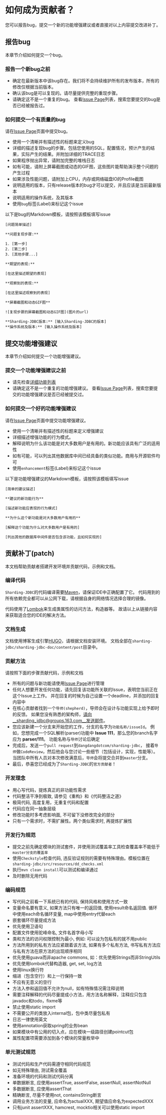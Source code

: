 # 如何成为贡献者？

您可以报告bug，提交一个新的功能增强建议或者直接对以上内容提交改进补丁。

## 报告bug

本章节介绍如何提交一个bug。

### 报告一个新bug之前

 - 确定在最新版本中该bug存在。我们将不会持续维护所有的发布版本，所有的修改仅根据当前版本。
 - 确认该bug是可以复现的。请尽量提供完整的重现步骤。
 - 请确定这不是一个重复的bug。
   查看[Issue Page](https://github.com/dangdangdotcom/sharding-jdbc/issues)列表，搜索您要提交的bug是否已经被报告过。

### 如何提交一个有质量的bug

请在[Issue Page](https://github.com/dangdangdotcom/sharding-jdbc/issues)页面中提交bug。

 - 使用一个清晰并有描述性的标题来定义bug
 - 详细的描述复现bug的步骤。包括您使用的SQL，配置情况，预计产生的结果，实际产生的结果。并附加详细的TRACE日志
 - 如果程序抛出异常，请附加完整的堆栈日志
 - 如有可能，请附上屏幕截图或动态的GIF图，这些图片能帮助演示整个问题的产生过程
 - 如果涉及性能问题，请附加上CPU，内存或网络磁盘IO的Profile截图
 - 说明适用的版本，只有release版本的bug才可以提交，并且应该是当前最新版本
 - 说明适用的操作系统，及其版本
 - 使用`bug`标签(Label)来标记这个issue

以下是bug的Markdown模板，请按照该模板填写issue

```
[问题简单描述]

**问题复现步骤:**

1. [第一步]
2. [第二步]
3. [其他步骤...]

**期望的表现:**

[在这里描述期望的表现]

**观察到的表现:**

[在这里描述观察到的表现]

**屏幕截图和动态GIF图**

![复现步骤的屏幕截图和动态GIF图](图片的url)

**Sharding-JDBC版本:** [输入Sharding-JDBC的版本]
**操作系统及版本:** [输入操作系统及版本]

```

## 提交功能增强建议

本章节介绍如何提交一个功能增强建议。

### 提交一个功能增强建议之前
 
 - 请先检查[详细功能列表](http://dangdangdotcom.github.io/sharding-jdbc/post/features/)
 - 请确定这不是一个重复的功能增强建议。
   查看[Issue Page](https://github.com/dangdangdotcom/sharding-jdbc/issues)列表，搜索您要提交的功能增强建议是否已经被提交过。

### 如何提交一个好的功能增强建议

请在[Issue Page](https://github.com/dangdangdotcom/sharding-jdbc/issues)页面中提交功能增强建议。

 - 使用一个清晰并有描述性的标题来定义增强建议
 - 详细描述增强功能的行为模式。
 - 解释说明为什么该功能是对大多数用户是有用的。新功能应该具有广泛的适用性
 - 如有可能，可以列出其他数据库中间已经具备的类似功能。商用与开源软件均可
 - 使用`enhancement`标签(Label)来标记这个issue

以下是功能增强建议的Markdown模板，请按照该模板填写issue

```
[简单的建议描述]

**建议的新功能行为**

[描述新功能应表现的行为模式]

**为什么这个新功能是对大多数用户有用的**

[解释这个功能为什么对大多数用户是有用的]

[列出其他的数据库中间件是否包含该功能，且如何实现的]

```

## 贡献补丁(patch)

本文档帮助贡献者搭建开发环境并贡献代码，示例和文档。

### 编译代码

`Sharding-JDBC`的代码编译需要[Maven](http://maven.apache.org/)，请保证IDE中正确配置了它。
代码用到的所有依赖完全都可以从公网下载，请根据自身的网络情况选择合理的镜像。

代码使用了[Lombok](https://projectlombok.org/download.html)来生成类属性的访问方法，构造器等。
故请以上从链接内容来获取适合您的IDE的解决方法。

### 文档生成

文档使用博客生成引擎[HUGO](https://gohugo.io/)，请根据文档安装环境。
文档全部在`sharding-jdbc/sharding-jdbc-doc/content/post`目录中。

### 贡献方法

请按照下面的步骤贡献代码，示例和文档

 - 所有的问题与新功能请使用[Issue Page](https://github.com/dangdangdotcom/sharding-jdbc/issues)进行管理
 - 任何人想要开发任何功能，请先回复该功能所关联的Issue，表明您当前正在这个Issue上工作。
   并在回复的时候为自己设置一个deadline，并添加的回复内容中
 - 在核心贡献者找到一个`导师(shepherd)`，导师会在设计与功能实现上给予即时的反馈。
   如果您没有熟悉的架构师，请向__sharding_jdbc@groups.163.com__发送邮件。
 - 您应该新建一个分支来开始您的工作，分支的名字为`功能名称/issueId`。
   例如，您想完成一个SQL解析(parser)功能中 __Issue 111__，那么您的branch名字应为 __parser/111__。
   功能名称与`导师`讨论后确定
 - 完成后，发送一个`pull request`到`dangdangdotcom/sharding-jdbc`，
   接着`导师`做`CodeReview`，然后他会与您讨论一些细节（包括设计，实现，性能等）。当团队中所有人员对本次修改满意后，`导师`会将提交合并到`master`分支。
 - 最后，恭喜您已经成为了`Sharding-JDBC`的`官方贡献者`！

### 开发理念

 - 用心写代码，提炼真正的非功能性需求
 - 代码整洁干净到极致, 请参见《重构》和《代码整洁之道》
 - 极简代码, 高度复用，无重复代码和配置
 - 代码应在同一抽象层级
 - 修改功能时多考虑影响面, 不可留下没修改完全的部分
 - 只有一个需求时，不需扩展性。两个类似需求时, 再提炼扩展性

### 开发行为规范

 - 提交之前先确定模块的测试套件，并使用测试覆盖率工具检查覆盖率不能低于`master分支的覆盖率`
 - 使用`Checkstyle`检查代码, 违反验证规则的需要有特殊理由。模板位置在`sharding-jdbc/src/resources/dd_checks.xml`
 - 执行`mvn clean install`可以测试和编译通过
 - 及时删除无用代码
 
### 编码规范

 - 写代码之前看一下系统已有的代码, 保持风格和使用方式一致
 - 变量命名要有意义, 如果方法只有唯一的返回值, 使用result命名返回值. 循环中使用each命名循环变量, map中使用entry代替each
 - 嵌套循环尽量提成方法
 - 优先使用卫语句
 - 配置文件使用驼峰命名, 文件名首字母小写
 - 类和方法的访问权限控制为最小, 例如: 可以设为包私有的就不用public
 - 方法所用到的私有方法应紧跟着该方法, 如果有多个私有方法, 书写私有方法应与私有方法在原方法的出现顺序相同
 - 优先使用guava而非apache commons, 如：优先使用Strings而非StringUtils
 - 优先使用lombok代替构造器, get, set, log方法
 - 使用linux换行符
 - 缩进（包含空行）和上一行保持一致
 - 不应有无意义的空行
 - 方法入参和返回值不允许为null，如有特殊情况需注释说明
 - 需要注释解释的代码尽量提成小方法，用方法名称解释，注释应只包含javadoc和todo，fixme等
 - 禁止使用static import
 - 不需要公开的类放入internal包，包中类尽量包私有
 - 日志一律使用英文
 - 使用annotation获取spring的业务bean
 - 如果模块中有公用的切入点，应在模块一级路径创建pointcut包
 - 属性配置项需要添加到各个模块的常量枚举中

### 单元测试规范

 - 测试代码和生产代码需遵守相同代码规范
 - 如无特殊理由, 测试需全覆盖
 - 准备环境的代码和测试代码分离
 - 单数据断言, 应使用assertTrue, assertFalse, assertNull, assertNotNull
 - 多数据断言, 应使用assertThat
 - 精确断言, 尽量不使用not, containsString断言
 - 调用业务方法的变量, 应命名为actualXXX, 期望值应命名为expectedXXX
 - 只有junit assertXXX, hamcrest, mocktio相关可以使用static import